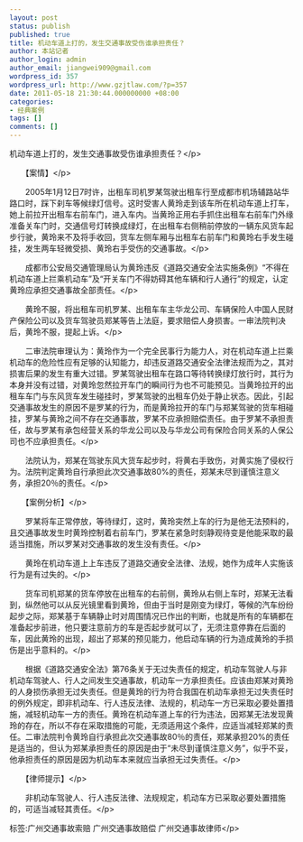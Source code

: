 ```yaml
---
layout: post
status: publish
published: true
title: 机动车道上打的，发生交通事故受伤谁承担责任？
author: 本站记者
author_login: admin
author_email: jiangwei909@gmail.com
wordpress_id: 357
wordpress_url: http://www.gzjtlaw.com/?p=357
date: 2011-05-18 21:30:44.000000000 +08:00
categories:
- 经典案例
tags: []
comments: []
---
```

<p>机动车道上打的，发生交通事故受伤谁承担责任？<&#47;p><p>　　【案情】<&#47;p><p>　　2005年1月12日7时许，出租车司机罗某驾驶出租车行至成都市机场辅路站华路口时，踩下刹车等候绿灯信号。这时受害人黄玲走到该车所在机动车道上打车，她上前拉开出租车右前车门，进入车内。当黄玲正用右手抓住出租车右前车门外缘准备关车门时，交通信号灯转换成绿灯，在出租车右侧稍前停放的一辆东风货车起步行驶，黄玲来不及将手收回，货车左侧车厢与出租车右前车门和黄玲右手发生碰挂，发生两车轻微受损、黄玲右手受伤的交通事故。<&#47;p><p>　　成都市公安局交通管理局认为黄玲违反《道路交通安全法实施条例》&ldquo;不得在机动车道上拦乘机动车&rdquo;及&ldquo;开关车门不得妨碍其他车辆和行人通行&rdquo;的规定，认定黄玲应承担交通事故全部责任。<&#47;p><p>　　黄玲不服，将出租车司机罗某、出租车车主华龙公司、车辆保险人中国人民财产保险公司以及货车驾驶员郑某等告上法庭，要求赔偿人身损害。一审法院判决后，黄玲不服，提起上诉。<&#47;p><p>　　二审法院审理认为：黄玲作为一个完全民事行为能力人，对在机动车道上拦乘机动车的危险性应有足够的认知能力，却违反道路交通安全法律法规而为之，其对损害后果的发生有重大过错。罗某驾驶出租车在路口等待转换绿灯放行时，其行为本身并没有过错，对黄玲忽然拉开车门的瞬间行为也不可能预见。当黄玲拉开的出租车车门与东风货车发生碰挂时，罗某驾驶的出租车仍处于静止状态。因此，引起交通事故发生的原因不是罗某的行为，而是黄玲拉开的车门与郑某驾驶的货车相碰挂，罗某与黄玲之间不存在交通事故，罗某不应承担赔偿责任。由于罗某不承担责任，故与罗某有承包经营关系的华龙公司以及与华龙公司有保险合同关系的人保公司也不应承担责任。<&#47;p><p>　　法院认为，郑某在驾驶东风大货车起步时，将黄右手致伤，对黄实施了侵权行为。法院判定黄玲自行承担此次交通事故80%的责任，郑某未尽到谨慎注意义务，承担20％的责任。<&#47;p><p>　　【案例分析】<&#47;p><p>　　罗某将车正常停放，等待绿灯，这时，黄玲突然上车的行为是他无法预料的，且交通事故发生时黄玲控制着右前车门，罗某在紧急时刻静观待变是他能采取的最适当措施，所以罗某对交通事故的发生没有责任。<&#47;p><p>　　黄玲在机动车道上上车违反了道路交通安全法律、法规，她作为成年人实施该行为是有过失的。<&#47;p><p>　　货车司机郑某的货车停放在出租车的右前侧，黄玲从右侧上车时，郑某无法看到，纵然他可以从反光镜里看到黄玲，但由于当时是刚变为绿灯，等候的汽车纷纷起步之际，郑某基于车辆静止时对周围情况已作出的判断，也就是所有的车辆都在准备起步前进，他只要注意前方的车是否起步就可以了，无须注意停靠在后面的车，因此黄玲的出现，超出了郑某的预见能力，他启动车辆的行为造成黄玲的手损伤是出乎意料的。<&#47;p><p>　　根据《道路交通安全法》第76条关于无过失责任的规定，机动车驾驶人与非机动车驾驶人、行人之间发生交通事故，机动车一方承担责任。应该由郑某对黄玲的人身损伤承担无过失责任。但是黄玲的行为符合我国在机动车承担无过失责任时的例外规定，即非机动车、行人违反法律、法规的，机动车一方已采取必要处置措施，减轻机动车一方的责任。黄玲在机动车道上车的行为违法，因郑某无法发现黄玲的存在，所以不存在采取措施的可能，无须适用这个条件，应适当减轻郑某的责任。二审法院判令黄玲自行承担此次交通事故80％的责任，郑某承担20%的责任是适当的，但认为郑某承担责任的原因是由于&ldquo;未尽到谨慎注意义务&rdquo;，似乎不妥，他承担责任的原因是因为机动车本来就应当承担无过失责任。<&#47;p><p>　　【律师提示】<&#47;p><p>　　非机动车驾驶人、行人违反法律、法规规定，机动车方已采取必要处置措施的，可适当减轻其责任。<&#47;p><br&#47;><p>标签:广州交通事故索赔 广州交通事故赔偿 广州交通事故律师<&#47;p>

